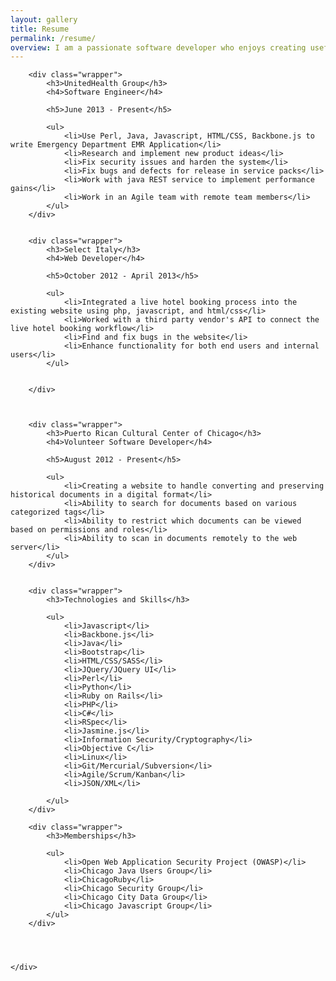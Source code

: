 ```yaml
---
layout: gallery
title: Resume
permalink: /resume/
overview: I am a passionate software developer who enjoys creating useful tools to make life easier for end users. I am always looking to learn new things and love taking on different projects to get a solid footing in new technologies. Below you will find my resume from newest to oldest positions along with technologies I know and memberships I am part of.
---
```


<div class="container">
<div class="row">
	<div class="col-lg-12">

		<div class="wrapper">
			<h3>UnitedHealth Group</h3>
			<h4>Software Engineer</h4>

			<h5>June 2013 - Present</h5>

			<ul>
				<li>Use Perl, Java, Javascript, HTML/CSS, Backbone.js to write Emergency Department EMR Application</li>
				<li>Research and implement new product ideas</li>
				<li>Fix security issues and harden the system</li>
				<li>Fix bugs and defects for release in service packs</li>
				<li>Work with java REST service to implement performance gains</li>
				<li>Work in an Agile team with remote team members</li>
			</ul>
		</div>


		<div class="wrapper">
			<h3>Select Italy</h3>
			<h4>Web Developer</h4>

			<h5>October 2012 - April 2013</h5>

			<ul>
				<li>Integrated a live hotel booking process into the existing website using php, javascript, and html/css</li>
				<li>Worked with a third party vendor's API to connect the live hotel booking workflow</li>
				<li>Find and fix bugs in the website</li>
				<li>Enhance functionality for both end users and internal users</li>
			</ul>


		</div>



		<div class="wrapper">
			<h3>Puerto Rican Cultural Center of Chicago</h3>
			<h4>Volunteer Software Developer</h4>

			<h5>August 2012 - Present</h5>

			<ul>
				<li>Creating a website to handle converting and preserving historical documents in a digital format</li>
				<li>Ability to search for documents based on various categorized tags</li>
				<li>Ability to restrict which documents can be viewed based on permissions and roles</li>
				<li>Ability to scan in documents remotely to the web server</li>
			</ul>
		</div>


		<div class="wrapper">
			<h3>Technologies and Skills</h3>

			<ul>
				<li>Javascript</li>
				<li>Backbone.js</li>
				<li>Java</li>
				<li>Bootstrap</li>
				<li>HTML/CSS/SASS</li>
				<li>JQuery/JQuery UI</li>
				<li>Perl</li>
				<li>Python</li>
				<li>Ruby on Rails</li>
				<li>PHP</li>
				<li>C#</li>
				<li>RSpec</li>
				<li>Jasmine.js</li>
				<li>Information Security/Cryptography</li>
				<li>Objective C</li>
				<li>Linux</li>
				<li>Git/Mercurial/Subversion</li>
				<li>Agile/Scrum/Kanban</li>
				<li>JSON/XML</li>

			</ul>
		</div>

		<div class="wrapper">
			<h3>Memberships</h3>

			<ul>
				<li>Open Web Application Security Project (OWASP)</li>
				<li>Chicago Java Users Group</li>
				<li>ChicagoRuby</li>
				<li>Chicago Security Group</li>
				<li>Chicago City Data Group</li>
				<li>Chicago Javascript Group</li>
			</ul>
		</div>

	


	</div>
</div>
</div>
